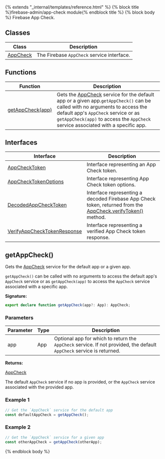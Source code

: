 {% extends "_internal/templates/reference.html" %}
{% block title %}firebase-admin/app-check module{% endblock title %}
{% block body %}
Firebase App Check.

## Classes

|  Class | Description |
|  --- | --- |
|  [AppCheck](./firebase-admin.app-check.appcheck.md#appcheck_class) | The Firebase <code>AppCheck</code> service interface. |

## Functions

|  Function | Description |
|  --- | --- |
|  [getAppCheck(app)](./firebase-admin.app-check.md#getappcheck) | Gets the [AppCheck](./firebase-admin.app-check.appcheck.md#appcheck_class) service for the default app or a given app.<code>getAppCheck()</code> can be called with no arguments to access the default app's <code>AppCheck</code> service or as <code>getAppCheck(app)</code> to access the <code>AppCheck</code> service associated with a specific app. |

## Interfaces

|  Interface | Description |
|  --- | --- |
|  [AppCheckToken](./firebase-admin.app-check.appchecktoken.md#appchecktoken_interface) | Interface representing an App Check token. |
|  [AppCheckTokenOptions](./firebase-admin.app-check.appchecktokenoptions.md#appchecktokenoptions_interface) | Interface representing App Check token options. |
|  [DecodedAppCheckToken](./firebase-admin.app-check.decodedappchecktoken.md#decodedappchecktoken_interface) | Interface representing a decoded Firebase App Check token, returned from the [AppCheck.verifyToken()](./firebase-admin.app-check.appcheck.md#appcheckverifytoken) method. |
|  [VerifyAppCheckTokenResponse](./firebase-admin.app-check.verifyappchecktokenresponse.md#verifyappchecktokenresponse_interface) | Interface representing a verified App Check token response. |

## getAppCheck()

Gets the [AppCheck](./firebase-admin.app-check.appcheck.md#appcheck_class) service for the default app or a given app.

`getAppCheck()` can be called with no arguments to access the default app's `AppCheck` service or as `getAppCheck(app)` to access the `AppCheck` service associated with a specific app.

<b>Signature:</b>

```typescript
export declare function getAppCheck(app?: App): AppCheck;
```

### Parameters

|  Parameter | Type | Description |
|  --- | --- | --- |
|  app | App | Optional app for which to return the <code>AppCheck</code> service. If not provided, the default <code>AppCheck</code> service is returned. |

<b>Returns:</b>

[AppCheck](./firebase-admin.app-check.appcheck.md#appcheck_class)

The default `AppCheck` service if no app is provided, or the `AppCheck` service associated with the provided app.

### Example 1


```javascript
// Get the `AppCheck` service for the default app
const defaultAppCheck = getAppCheck();

```

### Example 2


```javascript
// Get the `AppCheck` service for a given app
const otherAppCheck = getAppCheck(otherApp);

```

{% endblock body %}